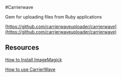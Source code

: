 #Carrierwave

Gem for uploading files from Ruby applications

[https://github.com/carrierwaveuploader/carrierwave](https://github.com/carrierwaveuploader/carrierwave)

## Resources

[How to Install ImageMagick](http://stackoverflow.com/questions/7053996/how-do-i-install-imagemagick-with-homebrew)

[How to use CarrierWave](http://railscasts.com/episodes/253-carrierwave-file-uploads?view=asciicast)